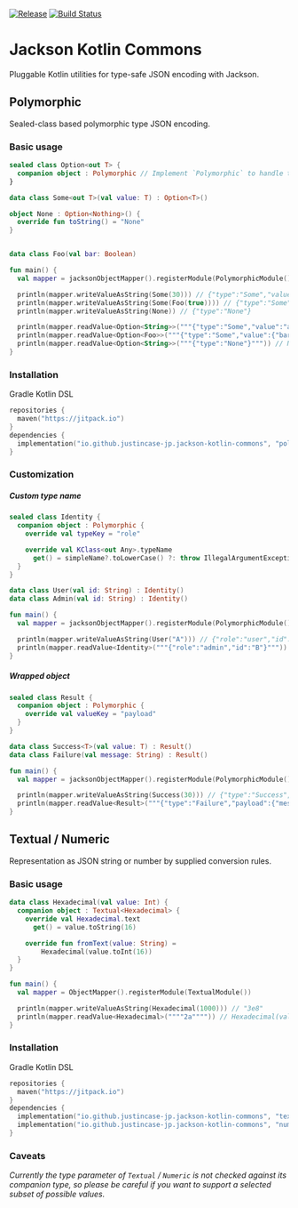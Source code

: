 [![Release](https://jitpack.io/v/io.github.justincase-jp/jackson-kotlin-commons.svg)](
  https://jitpack.io/#io.github.justincase-jp/jackson-kotlin-commons
)
[![Build Status](https://circleci.com/gh/justincase-jp/Jackson-Kotlin-Commons/tree/master.svg?style=shield)](
  https://circleci.com/gh/justincase-jp/Jackson-Kotlin-Commons
)

Jackson Kotlin Commons
===
Pluggable Kotlin utilities for type-safe JSON encoding with Jackson.

## Polymorphic
Sealed-class based polymorphic type JSON encoding.

### Basic usage

```kotlin
sealed class Option<out T> {
  companion object : Polymorphic // Implement `Polymorphic` to handle this as a polymorphic type
}

data class Some<out T>(val value: T) : Option<T>()

object None : Option<Nothing>() {
  override fun toString() = "None"
}


data class Foo(val bar: Boolean)

fun main() {
  val mapper = jacksonObjectMapper().registerModule(PolymorphicModule())

  println(mapper.writeValueAsString(Some(30))) // {"type":"Some","value":30}
  println(mapper.writeValueAsString(Some(Foo(true)))) // {"type":"Some","value":{"bar":true}}
  println(mapper.writeValueAsString(None)) // {"type":"None"}

  println(mapper.readValue<Option<String>>("""{"type":"Some","value":"abc"}""")) // Some(value=abc)
  println(mapper.readValue<Option<Foo>>("""{"type":"Some","value":{"bar":true}}""")) // Some(value=Foo(bar=true))
  println(mapper.readValue<Option<String>>("""{"type":"None"}""")) // None
}
```

### Installation

Gradle Kotlin DSL

```kotlin
repositories {
  maven("https://jitpack.io")
}
dependencies {
  implementation("io.github.justincase-jp.jackson-kotlin-commons", "polymorphic", VERSION)
}
```

### Customization

##### Custom type name

```kotlin
sealed class Identity {
  companion object : Polymorphic {
    override val typeKey = "role"

    override val KClass<out Any>.typeName
      get() = simpleName?.toLowerCase() ?: throw IllegalArgumentException(toString())
  }
}

data class User(val id: String) : Identity()
data class Admin(val id: String) : Identity()

fun main() {
  val mapper = jacksonObjectMapper().registerModule(PolymorphicModule())

  println(mapper.writeValueAsString(User("A"))) // {"role":"user","id":"A"}
  println(mapper.readValue<Identity>("""{"role":"admin","id":"B"}""")) // Admin(id=B)
}
```

##### Wrapped object

```kotlin
sealed class Result {
  companion object : Polymorphic {
    override val valueKey = "payload"
  }
}

data class Success<T>(val value: T) : Result()
data class Failure(val message: String) : Result()

fun main() {
  val mapper = jacksonObjectMapper().registerModule(PolymorphicModule())

  println(mapper.writeValueAsString(Success(30))) // {"type":"Success","payload":{"value":30}}
  println(mapper.readValue<Result>("""{"type":"Failure","payload":{"message":"Unknown"}}""")) // Failure(message=Unknown)
}
```

## Textual / Numeric
Representation as JSON string or number by supplied conversion rules.

### Basic usage

```kotlin
data class Hexadecimal(val value: Int) {
  companion object : Textual<Hexadecimal> {
    override val Hexadecimal.text
      get() = value.toString(16)

    override fun fromText(value: String) =
        Hexadecimal(value.toInt(16))
  }
}

fun main() {
  val mapper = ObjectMapper().registerModule(TextualModule())

  println(mapper.writeValueAsString(Hexadecimal(1000))) // "3e8"
  println(mapper.readValue<Hexadecimal>(""""2a"""")) // Hexadecimal(value=42)
}
```

### Installation

Gradle Kotlin DSL

```kotlin
repositories {
  maven("https://jitpack.io")
}
dependencies {
  implementation("io.github.justincase-jp.jackson-kotlin-commons", "textual", VERSION) // Textual
  implementation("io.github.justincase-jp.jackson-kotlin-commons", "numeric", VERSION) // Numeric
}
```

### Caveats

*Currently the type parameter of `Textual` / `Numeric` is not checked against its companion type,
so please be careful if you want to support a selected subset of possible values.*
